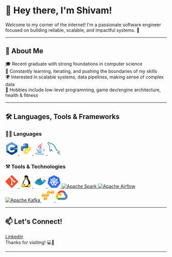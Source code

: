 # 👋 Hey there, I'm Shivam!

Welcome to my corner of the internet! I'm a passionate software engineer focused on building reliable, scalable, and impactful systems. 🚀

---
## 💼 About Me

🎓 Recent graduate with strong foundations in computer science  
🧠 Constantly learning, iterating, and pushing the boundaries of my skills  
🌍 Interested in scalable systems, data pipelines, making sense of complex data  
🧪 Hobbies include low-level programming, game dev/engine architecture, health & fitness  

---

## 🛠️ Languages, Tools & Frameworks

### 🧑‍💻 Languages  
<a href="https://isocpp.org/" target="_blank" rel="noreferrer">
  <img src="https://raw.githubusercontent.com/devicons/devicon/master/icons/cplusplus/cplusplus-original.svg" alt="cplusplus" width="40" height="40"/>
</a>
<a href="https://www.python.org" target="_blank" rel="noreferrer">
  <img src="https://raw.githubusercontent.com/devicons/devicon/master/icons/python/python-original.svg" alt="python" width="40" height="40"/>
</a>
<a href="https://www.java.com" target="_blank" rel="noreferrer">
  <img src="https://raw.githubusercontent.com/devicons/devicon/master/icons/java/java-original.svg" alt="java" width="40" height="40"/>
</a>
<a href="https://www.w3schools.com/sql/" target="_blank" rel="noreferrer">
  <img src="https://raw.githubusercontent.com/devicons/devicon/master/icons/mysql/mysql-original.svg" alt="sql" width="40" height="40"/>
</a>

### ⚒️ Tools & Technologies
<a href="https://git-scm.com/" target="_blank" rel="noreferrer">
  <img src="https://raw.githubusercontent.com/devicons/devicon/master/icons/git/git-original.svg" alt="git" width="40" height="40"/>
</a>
<a href="https://www.linux.org/" target="_blank" rel="noreferrer">
  <img src="https://raw.githubusercontent.com/devicons/devicon/master/icons/linux/linux-original.svg" alt="linux" width="40" height="40"/>
</a>
<a href="https://www.docker.com/" target="_blank" rel="noreferrer">
  <img src="https://raw.githubusercontent.com/devicons/devicon/master/icons/docker/docker-original.svg" alt="docker" width="40" height="40"/>
</a>
<a href="https://kubernetes.io/" target="_blank" rel="noreferrer">
  <img src="https://raw.githubusercontent.com/devicons/devicon/master/icons/kubernetes/kubernetes-plain.svg" alt="kubernetes" width="40" height="40"/>
</a>
<a href="https://spark.apache.org/" target="_blank" rel="noreferrer">
  <img src="https://upload.wikimedia.org/wikipedia/commons/f/f3/Apache_Spark_logo.svg" alt="Apache Spark" width="90" height="40"/>
</a>
<a href="https://airflow.apache.org/" target="_blank" rel="noreferrer">
  <img src="https://upload.wikimedia.org/wikipedia/commons/thumb/d/de/AirflowLogo.png/250px-AirflowLogo.png" alt="Apache Airflow" width="90" height="40"/>
</a>
<a href="https://kafka.apache.org/" target="_blank" rel="noreferrer">
  <img src="https://upload.wikimedia.org/wikipedia/commons/0/01/Apache_Kafka_logo.svg" alt="Apache Kafka" width="40" height="40"/>
</a>
<a href="https://aws.amazon.com/" target="_blank" rel="noreferrer">
  <img src="https://raw.githubusercontent.com/devicons/devicon/master/icons/amazonwebservices/amazonwebservices-original.svg" alt="AWS" width="40" height="40"/>
</a>
<a href="https://cloud.google.com/" target="_blank" rel="noreferrer">
  <img src="https://raw.githubusercontent.com/devicons/devicon/master/icons/googlecloud/googlecloud-original.svg" alt="Google Cloud" width="40" height="40"/>
</a>


---

## 📫 Let's Connect!
[LinkedIn](https://linkedin.com/in/shiv77)  
Thanks for visiting! 💻🎉

---


<!--
**shiv42x/shiv42x** is a ✨ _special_ ✨ repository because its `README.md` (this file) appears on your GitHub profile.

Here are some ideas to get you started:

- 🔭 I’m currently working on ...
- 🌱 I’m currently learning ...
- 👯 I’m looking to collaborate on ...
- 🤔 I’m looking for help with ...
- 💬 Ask me about ...
- 📫 How to reach me: ...
- 😄 Pronouns: ...
- ⚡ Fun fact: ...
-->
